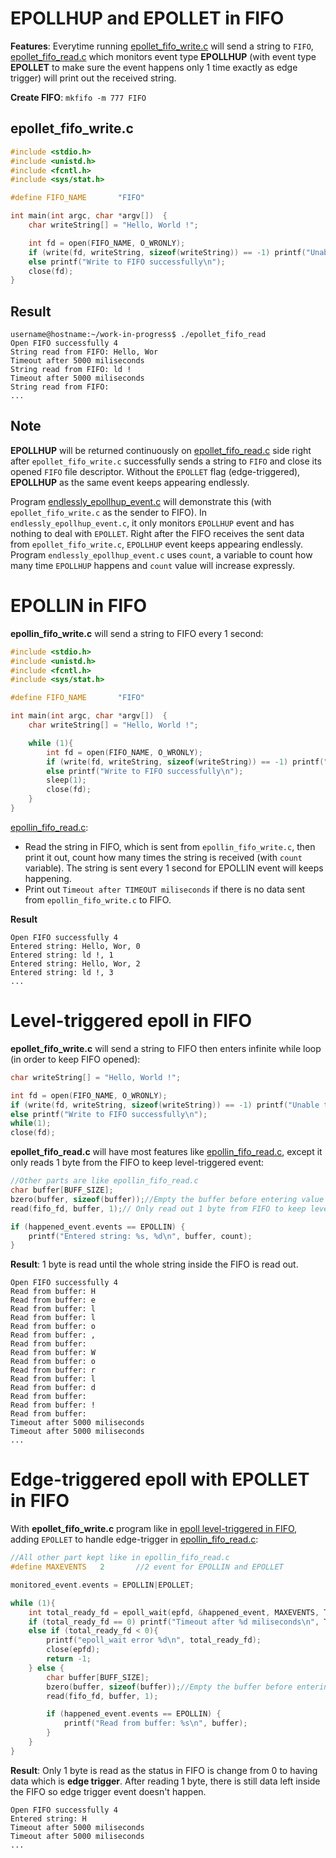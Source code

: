 # EPOLLHUP and EPOLLET in FIFO

**Features**: Everytime running [epollet_fifo_write.c](#epollet_fifo_write.c) will send a string to ``FIFO``, [epollet_fifo_read.c](src/epollet_fifo_read.c) which monitors event type **EPOLLHUP** (with event type **EPOLLET** to make sure the event happens only 1 time exactly as edge trigger) will print out the received string.

**Create FIFO**: ``mkfifo -m 777 FIFO``

## epollet_fifo_write.c

```c
#include <stdio.h>
#include <unistd.h>
#include <fcntl.h>
#include <sys/stat.h>

#define FIFO_NAME 		"FIFO"

int main(int argc, char *argv[])  {
	char writeString[] = "Hello, World !";

	int fd = open(FIFO_NAME, O_WRONLY);
	if (write(fd, writeString, sizeof(writeString)) == -1) printf("Unable to write to FIFO");
	else printf("Write to FIFO successfully\n");
	close(fd);
}
```

## Result

```
username@hostname:~/work-in-progress$ ./epollet_fifo_read
Open FIFO successfully 4
String read from FIFO: Hello, Wor
Timeout after 5000 miliseconds
String read from FIFO: ld !
Timeout after 5000 miliseconds
String read from FIFO: 
...
```
## Note

**EPOLLHUP** will be returned continuously on [epollet_fifo_read.c](src/epollet_fifo_read.c) side right after ``epollet_fifo_write.c`` successfully sends a string to ``FIFO`` and close its opened ``FIFO`` file descriptor. Without the ``EPOLLET`` flag (edge-triggered), **EPOLLHUP** as the same event keeps appearing endlessly.

Program [endlessly_epollhup_event.c](src/endlessly_epollhup_event.c) will demonstrate this (with ``epollet_fifo_write.c`` as the sender to FIFO). In ``endlessly_epollhup_event.c``, it only monitors ``EPOLLHUP`` event and has nothing to deal with ``EPOLLET``. Right after the FIFO receives the sent data from ``epollet_fifo_write.c``, ``EPOLLHUP`` event keeps appearing endlessly. Program ``endlessly_epollhup_event.c`` uses ``count``, a variable to count how many time ``EPOLLHUP`` happens and ``count`` value will increase expressly.

# EPOLLIN in FIFO

**epollin_fifo_write.c** will send a string to FIFO every 1 second:

```c
#include <stdio.h>
#include <unistd.h>
#include <fcntl.h>
#include <sys/stat.h>

#define FIFO_NAME 		"FIFO"

int main(int argc, char *argv[])  {
	char writeString[] = "Hello, World !";

    while (1){
        int fd = open(FIFO_NAME, O_WRONLY);
        if (write(fd, writeString, sizeof(writeString)) == -1) printf("Unable to write to FIFO");
        else printf("Write to FIFO successfully\n");
        sleep(1);
        close(fd);
    }
}
```

[epollin_fifo_read.c](src/epollin_fifo_read.c):
* Read the string in FIFO, which is sent from ``epollin_fifo_write.c``, then print it out, count how many times the string is received (with ``count`` variable). The string is sent every 1 second for EPOLLIN event will keeps happening.
* Print out ``Timeout after TIMEOUT miliseconds`` if there is no data sent from ``epollin_fifo_write.c`` to FIFO.

**Result**
```
Open FIFO successfully 4
Entered string: Hello, Wor, 0
Entered string: ld !, 1
Entered string: Hello, Wor, 2
Entered string: ld !, 3
...
```
# Level-triggered epoll in FIFO

**epollet_fifo_write.c** will send a string to FIFO then enters infinite while loop (in order to keep FIFO opened):

```c
char writeString[] = "Hello, World !";

int fd = open(FIFO_NAME, O_WRONLY);
if (write(fd, writeString, sizeof(writeString)) == -1) printf("Unable to write to FIFO");
else printf("Write to FIFO successfully\n");
while(1);
close(fd);
```

**epollet_fifo_read.c** will have most features like [epollin_fifo_read.c](src/epollin_fifo_read.c), except it only reads 1 byte from the FIFO to keep level-triggered event:

```c
//Other parts are like epollin_fifo_read.c
char buffer[BUFF_SIZE];
bzero(buffer, sizeof(buffer));//Empty the buffer before entering value
read(fifo_fd, buffer, 1);// Only read out 1 byte from FIFO to keep level-triggered

if (happened_event.events == EPOLLIN) {
    printf("Entered string: %s, %d\n", buffer, count);
}
```
**Result**: 1 byte is read until the whole string inside the FIFO is read out.

```
Open FIFO successfully 4
Read from buffer: H
Read from buffer: e
Read from buffer: l
Read from buffer: l
Read from buffer: o
Read from buffer: ,
Read from buffer:  
Read from buffer: W
Read from buffer: o
Read from buffer: r
Read from buffer: l
Read from buffer: d
Read from buffer:  
Read from buffer: !
Read from buffer: 
Timeout after 5000 miliseconds
Timeout after 5000 miliseconds
...
```
# Edge-triggered epoll with EPOLLET in FIFO

With **epollet_fifo_write.c** program like in [epoll level-triggered in FIFO](#level-triggered-epoll-in-fifo), adding ``EPOLLET`` to handle edge-trigger in [epollin_fifo_read.c](src/epollin_fifo_read.c):

```c
//All other part kept like in epollin_fifo_read.c
#define MAXEVENTS   2       //2 event for EPOLLIN and EPOLLET

monitored_event.events = EPOLLIN|EPOLLET;

while (1){
    int total_ready_fd = epoll_wait(epfd, &happened_event, MAXEVENTS, TIMEOUT);
    if (total_ready_fd == 0) printf("Timeout after %d miliseconds\n", TIMEOUT);
    else if (total_ready_fd < 0){
        printf("epoll_wait error %d\n", total_ready_fd);        
        close(epfd);
        return -1;
    } else {
        char buffer[BUFF_SIZE];
        bzero(buffer, sizeof(buffer));//Empty the buffer before entering value
        read(fifo_fd, buffer, 1);

        if (happened_event.events == EPOLLIN) {
            printf("Read from buffer: %s\n", buffer);
        }   
    }
}
```

**Result**: Only 1 byte is read as the status in FIFO is change from 0 to having data which is **edge trigger**. After reading 1 byte, there is still data left inside the FIFO so edge trigger event doesn't happen.

```
Open FIFO successfully 4
Entered string: H
Timeout after 5000 miliseconds
Timeout after 5000 miliseconds
...
```
